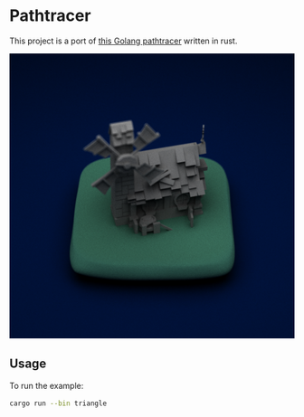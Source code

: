 # Pathtracer

This project is a port of [this Golang
pathtracer](https://github.com/ryannjohnson/pathtracer) written in rust.

![triangles example](./examples/triangle.png)

## Usage

To run the example:

```bash
cargo run --bin triangle
```
